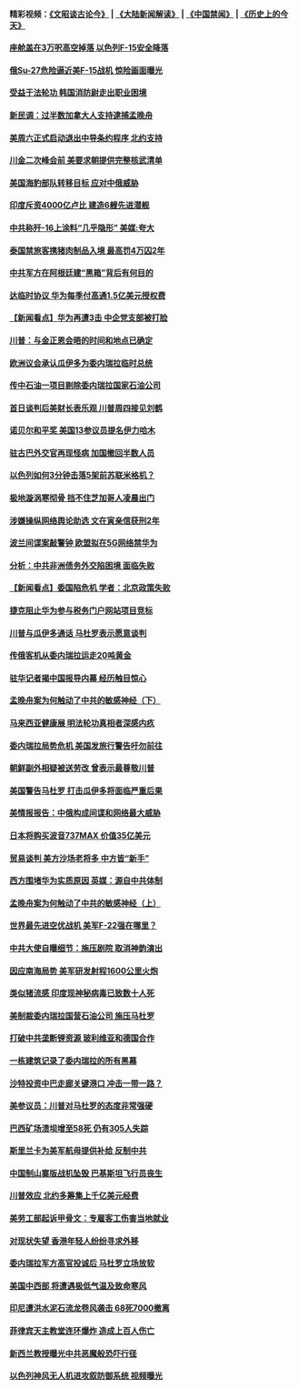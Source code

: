 #### 精彩视频：[《文昭谈古论今》](https://github.com/gfw-breaker/wenzhao) | [《大陆新闻解读》](https://github.com/gfw-breaker/ntdtv-comedy) | [《中国禁闻》](https://github.com/gfw-breaker/ntdtv-news) | [《历史上的今天》](https://github.com/gfw-breaker/today-in-history) 

#### [座舱盖在3万呎高空掉落 以色列F-15安全降落](../pages/nsc418/n11019864.md?t=02020930) 

#### [俄Su-27危险逼近美F-15战机 惊险画面曝光](../pages/nsc418/n11019743.md?t=02020930) 

#### [受益于法轮功 韩国消防尉走出职业困境](../pages/nsc418/n11017411.md?t=02020930) 

#### [新民调：过半数加拿大人支持逮捕孟晚舟](../pages/nsc418/n11018655.md?t=02020930) 

#### [美周六正式启动退出中导条约程序 北约支持](../pages/nsc418/n11018405.md?t=02020930) 

#### [川金二次峰会前 美要求朝提供完整核武清单](../pages/nsc418/n11017962.md?t=02020930) 

#### [美国海豹部队转移目标 应对中俄威胁](../pages/nsc418/n11017801.md?t=02020930) 

#### [印度斥资4000亿卢比 建造6艘先进潜舰](../pages/nsc418/n11017635.md?t=02020930) 

#### [中共称歼-16上涂料“几乎隐形” 美媒:夸大](../pages/nsc418/n11017535.md?t=02020930) 

#### [泰国禁旅客携猪肉制品入境 最高罚4万囚2年](../pages/nsc418/n11016939.md?t=02020930) 

#### [中共军方在阿根廷建“黑箱”背后有何目的](../pages/nsc418/n11016689.md?t=02020930) 

#### [达临时协议 华为每季付高通1.5亿美元授权费](../pages/nsc418/n11016503.md?t=02020930) 

#### [【新闻看点】华为再遭3击 中企党支部被打脸](../pages/nsc418/n11016110.md?t=02020930) 

#### [川普：与金正恩会晤的时间和地点已确定](../pages/nsc418/n11016340.md?t=02020930) 

#### [欧洲议会承认瓜伊多为委内瑞拉临时总统](../pages/nsc418/n11016267.md?t=02020930) 

#### [传中石油一项目剔除委内瑞拉国家石油公司](../pages/nsc418/n11015982.md?t=02020930) 

#### [首日谈判后美财长表乐观 川普周四接见刘鹤](../pages/nsc418/n11015436.md?t=02020930) 

#### [诺贝尔和平奖 美国13参议员提名伊力哈木](../pages/nsc418/n11014742.md?t=02020930) 

#### [驻古巴外交官再现怪病 加国撤回半数人员](../pages/nsc418/n11014810.md?t=02020930) 

#### [以色列如何3分钟击落5架前苏联米格机？](../pages/nsc418/n11014659.md?t=02020930) 

#### [极地漩涡寒彻骨 挡不住芝加哥人凌晨出门](../pages/nsc418/n11014521.md?t=02020930) 

#### [涉嫌操纵网络舆论助选 文在寅亲信获刑2年](../pages/nsc418/n11014174.md?t=02020930) 

#### [波兰间谍案敲警钟 欧盟拟在5G网络禁华为](../pages/nsc418/n11013814.md?t=02020930) 

#### [分析：中共非洲债务外交陷困境 面临失败](../pages/nsc418/n11013731.md?t=02020930) 

#### [【新闻看点】委国陷危机 学者：北京政策失败](../pages/nsc418/n11013287.md?t=02020930) 

#### [捷克阻止华为参与税务门户网站项目竞标](../pages/nsc418/n11013525.md?t=02020930) 

#### [川普与瓜伊多通话 马杜罗表示愿意谈判](../pages/nsc418/n11013353.md?t=02020930) 

#### [传俄客机从委内瑞拉运走20吨黄金](../pages/nsc418/n11013224.md?t=02020930) 

#### [驻华记者揭中国报导内幕 经历触目惊心](../pages/nsc418/n11013118.md?t=02020930) 

#### [孟晚舟案为何触动了中共的敏感神经（下）](../pages/nsc418/n11008903.md?t=02020930) 

#### [马来西亚健康展 明法轮功真相者深感内疚](../pages/nsc418/n11010949.md?t=02020930) 

#### [委内瑞拉局势危机 美国发旅行警告吁勿前往](../pages/nsc418/n11012593.md?t=02020930) 

#### [朝鲜副外相疑被送劳改 曾表示最尊敬川普](../pages/nsc418/n11011872.md?t=02020930) 

#### [美国警告马杜罗 打击瓜伊多将面临严重后果](../pages/nsc418/n11011422.md?t=02020930) 

#### [美情报报告：中俄构成间谍和网络最大威胁](../pages/nsc418/n11011346.md?t=02020930) 

#### [日本将购买波音737MAX 价值35亿美元](../pages/nsc418/n11011238.md?t=02020930) 

#### [贸易谈判 美方沙场老将多 中方皆“新手”](../pages/nsc418/n11010973.md?t=02020930) 

#### [西方围堵华为实质原因 英媒：源自中共体制](../pages/nsc418/n11010190.md?t=02020930) 

#### [孟晚舟案为何触动了中共的敏感神经（上）](../pages/nsc418/n11008466.md?t=02020930) 

#### [世界最先进空优战机 美军F-22强在哪里？](../pages/nsc418/n11010323.md?t=02020930) 

#### [中共大使自曝细节：施压剧院 取消神韵演出](../pages/nsc418/n11008988.md?t=02020930) 

#### [因应南海局势 美军研发射程1600公里火炮](../pages/nsc418/n11010046.md?t=02020930) 

#### [类似猪流感 印度现神秘病毒已致数十人死](../pages/nsc418/n11009797.md?t=02020930) 

#### [美制裁委内瑞拉国营石油公司 施压马杜罗](../pages/nsc418/n11009006.md?t=02020930) 

#### [打破中共垄断锂资源 玻利维亚和德国合作](../pages/nsc418/n11008598.md?t=02020930) 

#### [一栋建筑记录了委内瑞拉的所有黑幕](../pages/nsc418/n11008614.md?t=02020930) 

#### [沙特投资中巴走廊关键港口 冲击一带一路？](../pages/nsc418/n11008620.md?t=02020930) 

#### [美参议员：川普对马杜罗的态度非常强硬](../pages/nsc418/n11008349.md?t=02020930) 

#### [巴西矿场溃坝增至58死 仍有305人失踪](../pages/nsc418/n11007445.md?t=02020930) 

#### [斯里兰卡为美军航母提供补给 反制中共](../pages/nsc418/n11007567.md?t=02020930) 

#### [中国制山寨版战机坠毁 巴基斯坦飞行员丧生](../pages/nsc418/n11007213.md?t=02020930) 

#### [川普效应 北约多筹集上千亿美元经费](../pages/nsc418/n11006307.md?t=02020930) 

#### [美劳工部起诉甲骨文：专雇客工伤害当地就业](../pages/nsc418/n11006396.md?t=02020930) 

#### [对现状失望 香港年轻人纷纷寻求外移](../pages/nsc418/n11006310.md?t=02020930) 

#### [委内瑞拉军方高官投诚后 马杜罗立场放软](../pages/nsc418/n11006068.md?t=02020930) 

#### [美国中西部 将遭遇极低气温及致命寒风](../pages/nsc418/n11006119.md?t=02020930) 

#### [印尼遭洪水泥石流龙卷风袭击 68死7000撤离](../pages/nsc418/n11005923.md?t=02020930) 

#### [菲律宾天主教堂连环爆炸 造成上百人伤亡](../pages/nsc418/n11005733.md?t=02020930) 

#### [新西兰教授曝光中共恶魔般恐吓行径](../pages/nsc418/n11004756.md?t=02020930) 

#### [以色列神风无人机进攻叙防御系统 视频曝光](../pages/nsc418/n11005042.md?t=02020930) 

